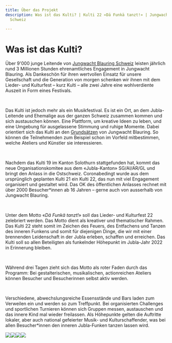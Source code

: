 ```yaml
---
title: Über das Projekt
description: Was ist das Kulti? | Kulti 22 «Dä Funkä tanzt!» | Jungwacht Blauring
  Schweiz

---
```

# Was ist das Kulti?

Über 9'000 junge Leitende von [Jungwacht Blauring Schweiz](https://www.jubla.ch) leisten jährlich rund 3 Millionen Stunden ehrenamtliches Engagement in Jungwacht Blauring. Als Dankeschön für ihren wertvollen Einsatz für unsere Gesellschaft und die Generation von morgen schenken wir ihnen mit dem Lieder- und Kulturfest – kurz Kulti – alle zwei Jahre eine wohlverdiente Auszeit in Form eines Festivals.

<br />

Das Kulti ist jedoch mehr als ein Musikfestival. Es ist ein Ort, an dem Jubla-Leitende und Ehemalige aus der ganzen Schweiz zusammen kommen und sich austauschen können. Eine Plattform, um kreative Ideen zu leben, und eine Umgebung für ausgelassene Stimmung und ruhige Momente. Dabei orientiert sich das Kulti an den [Grundsätzen](https://www.jubla.ch/mitglieder/verband/leitbild/grundsaetze/ "Grundsätzen") von Jungwacht Blauring. So können die Teilnehmenden zum Beispiel schon im Vorfeld mitbestimmen, welche Ateliers und Künstler sie interessieren.

<br />

Nachdem das Kulti 19 im Kanton Solothurn stattgefunden hat, kommt das neue Organisationskomitee aus dem «Jubla-Kanton» SG/AI/AR/GL und bringt den Anlass in die Ostschweiz. Coronabedingt wurde aus dem ursprünglich geplanten Kulti 21 ein Kulti 22, das nun mit viel Engagement organisiert und gestaltet wird. Das OK des öffentlichen Anlasses rechnet mit über 2000 Besucher*innen ab 16 Jahren – gerne auch von ausserhalb von Jungwacht Blauring.

<br />

Unter dem Motto «_Dä Funkä tanzt!_» soll das Lieder- und Kulturfest 22 zelebriert werden. Das Motto dient als kreativer und thematischer Rahmen. Das Kulti 22 steht somit im Zeichen des Feuers, des Entfachens und Tanzen des inneren Funkens und somit für diejenigen Dinge, die wir mit einer brennenden Leidenschaft in der Jubla erleben, schaffen und erreichen. Das Kulti soll so allen Beteiligten als funkelnder Höhepunkt im Jubla-Jahr 2022 in Erinnerung bleiben.

<br />

Während drei Tagen zieht sich das Motto als roter Faden durch das Programm: Bei gestalterischen, musikalischen, actionreichen Ateliers können Besucher und Besucherinnen selbst aktiv werden.

<br />

Verschiedene, abwechslungsreiche Essensstände und Bars laden zum Verweilen ein und werden so zum Treffpunkt. Bei organisierten Challenges und sportlichen Turnieren können sich Gruppen messen, austauschen und das innere Kind mal wieder freilassen. Als Höhepunkte gelten die Auftritte lokaler, aber auch national gefeierter Musik- und Kulturschaffender, was bei allen Besucher*innen den inneren Jubla-Funken tanzen lassen wird.

![](/images/uploads/pr-bild-kulti19.jpg)![](/images/uploads/48720847358_2d3e4a6d06_o.jpg)![](/images/uploads/48711151082_9940a0b7fd_c.jpg)![](/images/uploads/48711258667_1057b2b92b_o.jpg)